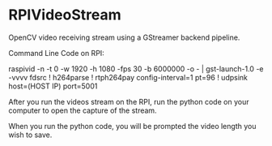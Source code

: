 # RPIVideoStream
OpenCV video receiving stream using a GStreamer backend pipeline. 


Command Line Code on RPI:



raspivid -n -t 0 -w 1920 -h 1080 -fps 30 -b 6000000 -o - | gst-launch-1.0 -e -vvvv fdsrc ! h264parse ! rtph264pay config-interval=1 pt=96 ! udpsink host=(HOST IP) port=5001


After you run the videos stream on the RPI, run the python code on your computer to open the capture of the stream.

When you run the python code, you will be prompted the video length you wish to save.
